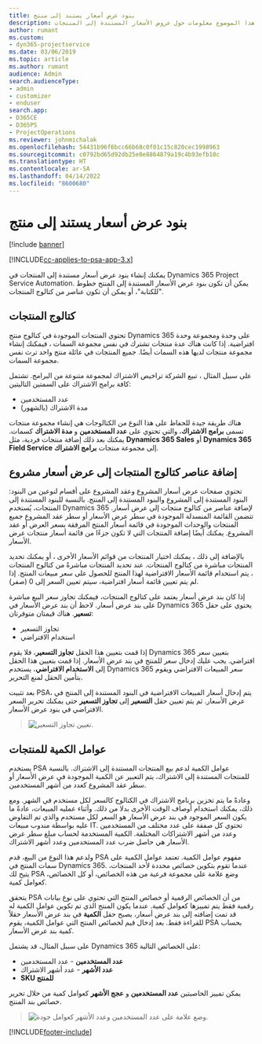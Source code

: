 ```yaml
---
title: بنود عرض أسعار يستند إلى منتج
description: يقدم هذا الموضوع معلومات حول عروض الأسعار المستندة إلى المنتجات.
author: rumant
ms.custom:
- dyn365-projectservice
ms.date: 03/06/2019
ms.topic: article
ms.author: rumant
audience: Admin
search.audienceType:
- admin
- customizer
- enduser
search.app:
- D365CE
- D365PS
- ProjectOperations
ms.reviewer: johnmichalak
ms.openlocfilehash: 54431b96f6bcc66b68c0f01c15c820cec1998963
ms.sourcegitcommit: c0792bd65d92db25e0e8864879a19c4b93efb10c
ms.translationtype: HT
ms.contentlocale: ar-SA
ms.lasthandoff: 04/14/2022
ms.locfileid: "8600680"
---
```

# <a name="product-based-quote-lines"></a>بنود عرض أسعار يستند إلى منتج

[!include [banner](../includes/psa-now-project-operations.md)]

[!INCLUDE[cc-applies-to-psa-app-3.x](../includes/cc-applies-to-psa-app-3x.md)]


يمكنك إنشاء بنود عرض أسعار مستندة إلى المنتجات في Dynamics 365 Project Service Automation. يمكن أن تكون بنود عرض الأسعار المستندة إلى المنتج خطوط "للكتابة"، أو يمكن أن تكون عناصر من كتالوج المنتجات.

## <a name="product-catalog"></a>كتالوج المنتجات

تحتوي المنتجات الموجودة في كتالوج منتج Dynamics 365 على وحدة ومجموعة وحدة افتراضية. إذا كانت هناك عدة منتجات تشترك في نفس مجموعة السمات ، فيمكنك إنشاء مجموعة منتجات لديها هذه السمات أيضًا. جميع المنتجات في عائلة منتج واحد ترث نفس مجموعة السمات.

على سبيل المثال ، تبيع الشركة تراخيص الاشتراك لمجموعة متنوعة من البرامج. تشتمل كافة برامج الاشتراك على السمتين التاليتين:

- عدد المستخدمين 
- مدة الاشتراك (بالشهور)

هناك طريقة جيدة للحفاظ على هذا النوع من الكتالوجات هي إنشاء مجموعة منتجات تسمى **برامج الاشتراك**، والتي تحتوي على **عدد المستخدمين** و **مدة الاشتراك** كسمات. يمكنك بعد ذلك إضافة منتجات فردية، مثل **Dynamics 365 Sales** أو **Dynamics 365 Field Service** إلى مجموعة منتجات **برامج الاشتراك**.

## <a name="adding-product-catalog-items-to-a-project-quote"></a>إضافة عناصر كتالوج المنتجات إلى عرض أسعار مشروع

تحتوي صفحات عرض أسعار المشروع وعقد المشروع على أقسام لنوعين من البنود: البنود المستندة إلى المشروع والبنود المستندة إلى المنتج. بالنسبة للبنود المستندة إلى المنتجات، يُستخدم Dynamics 365 لإضافة عناصر من كتالوج منتجات إلى عرض أسعار. تتضمن القائمة المنسدلة الموجودة في سطر عرض الأسعار أو سطر عقد المشروع جميع المنتجات والوحدات الموجودة في قائمة أسعار المنتج المرفقة بسعر العرض أو عقد المشروع. يمكنك أيضًا إضافة المنتجات التي لا تكون جزءًا من قائمة أسعار منتجات عرض الأسعار.

بالإضافة إلى ذلك ، يمكنك اختيار المنتجات من قوائم الأسعار الأخرى ، أو يمكنك تحديد المنتجات مباشرة من كتالوج المنتجات. عند تحديد المنتجات مباشرةً من كتالوج المنتجات ، يتم استخدام قائمة الأسعار الافتراضية لهذا المنتج للحصول على سعر مبيعات المنتج. إذا لم يتم تعيين قائمة أسعار افتراضية، سيتم تعيين السعر إلى 0 (صفر).

إذا كان بند عرض أسعار يعتمد على كتالوج المنتجات، فيمكنك تجاوز سعر البيع مباشرة على بند عرض أسعار. لاحظ أن بند عرض الأسعار في Dynamics 365 يحتوي على حقل **تسعير**. هناك قيمتان متوفرتان:

- تجاوز التسعير  
- استخدام الافتراضي

إذا قمت بتعيين هذا الحقل **تجاوز التسعير**، فلا يقوم Dynamics 365 بتعيين سعر افتراضي. يجب عليك إدخال سعر للمنتج في بند عرض الأسعار. إذا قمت بتعيين هذا الحقل إلى **الاستخدام الافتراضي**، يستخدم Dynamics 365 سعر المبيعات الافتراضي ويقوم بتأمين الحقل لمنع التحرير.

بعد تثبيت PSA، يتم إدخال أسعار المبيعات الافتراضية في البنود المستندة إلى المنتج في عرض الأسعار. ثم يتم تعيين حقل **التسعير** إلى **تجاوز التسعير** حتى يمكنك تحرير السعر الافتراضي في بنود عرض الأسعار.

> ![تعيين تجاوز التسعير.](media/basic-guide-10.png)
 
## <a name="quantity-factors-for-products"></a>عوامل الكمية للمنتجات

يستخدم PSA عوامل الكمية لدعم بيع المنتجات المستندة إلى الاشتراك. بالنسبة للمنتجات المستندة إلى الاشتراك، يتم التعبير عن الكمية الموجودة في عرض الأسعار أو سطر عقد المشروع كعدد من أشهر المستخدمين.

وعادةً ما يتم تخزين برنامج الاشتراك في الكتالوج كالسعر لكل مستخدم في الشهر. ومع ذلك، يمكنك استخدام أوصاف الوقت الأخرى بدلا من ذلك. وأثناء عمليه المبيعات، عادةً ما يكون السعر الموجود في بند عرض الأسعار هو السعر لكل مستخدم والذي تم التفاوض عليه بواسطة مندوب مبيعات IT. تحتوي كل صفقة على عدد مختلف من المستخدمين وعدد من أشهر الاشتراكات المختلفة. الكمية المستخدمة لحساب مبلغ سطر عرض الأسعار هي حاصل ضرب عدد المستخدمين وعدد أشهر الاشتراك.

ولدعم هذا النوع من البيع، قدم PSA مفهوم عوامل الكمية. تعتمد عوامل الكمية على سمات المنتج في Dynamics 365. عندما تقوم بتكوين خصائص محددة لأحد المنتجات، يتيح لك PSA وضع علامة على مجموعة فرعية من هذه الخصائص، أو كل الخصائص، كعوامل كمية.

يتحقق PSA من أن الخصائص الرقمية أو خصائص المنتج التي تحتوي على نوع بيانات رقمية فقط يتم تمييزها كعوامل كمية. عندما يكون المنتج الذي تم تكوين عوامل الكمية له قد تمت إضافته إلى بند عرض أسعار، يصبح حقل **الكمية** في بند عرض الأسعار حقلاً للقراءة فقط. بعد إدخال قيم لخصائص المنتج التي عوامل الكمية، يقوم PSA بحساب كمية بند عرض الأسعار.

على سبيل المثال، قد يشتمل Dynamics 365 على الخصائص التالية: 

- **عدد المستخدمين** - عدد المستخدمين 
- **عدد الأشهر** - عدد أشهر الاشتراك
- **SKU للمنتج** 

يمكن تمييز الخاصيتين **عدد المستخدمين** و **عجج الأشهر** كعوامل كمية من خلال تحرير خصائص بند المنتج. 

> ![وضع علامة على عدد المستخدمين وعدد الأشهر كعوامل جودة.](media/basic-guide-11.png)
 


[!INCLUDE[footer-include](../includes/footer-banner.md)]
